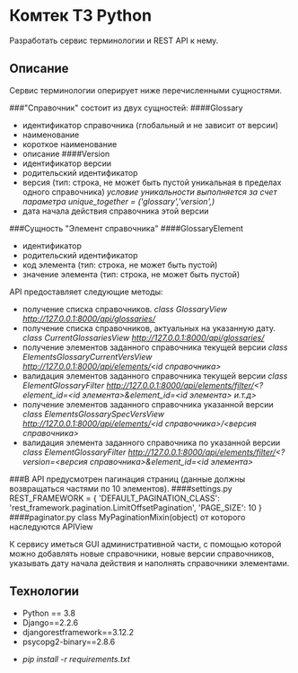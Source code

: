 # Комтек ТЗ Python

Разработать сервис терминологии и REST API к нему.



## Описание

Сервис терминологии оперирует ниже перечисленными сущностями.



 ###"Справочник" состоит из двух сущностей:
####Glossary
- идентификатор справочника (глобальный и не зависит от версии)
- наименование
- короткое наименование
- описание
####Version
- идентификатор версии
- родительский идентификатор
- версия (тип: строка, не может быть пустой уникальная в пределах одного справочника)
  *условие уникальности выполняется за счет параметра unique_together = ('glossary','version',)*
- дата начала действия справочника этой версии



###Сущность "Элемент справочника"
####GlossaryElement
- идентификатор
- родительский идентификатор
- код элемента (тип: строка, не может быть пустой)
- значение элемента (тип: строка, не может быть пустой)



API предоставляет следующие методы:

- получение списка справочников. 
  *class GlossaryView http://127.0.0.1:8000/api/glossaries/*
- получение списка справочников, актуальных на указанную дату.
*class CurrentGlossariesView http://127.0.0.1:8000/api/glossaries/<YYYY-MM-DD>*
- получение элементов заданного справочника текущей версии
  *class ElementsGlossaryCurrentVersView http://127.0.0.1:8000/api/elements/<id справочника>*
- валидация элементов заданного справочника текущей версии 
  *class ElementGlossaryFilter http://127.0.0.1:8000/api/elements/filter/<?element_id=<id элемента>&element_id=<id элемента> и.т.д>*
- получение элементов заданного справочника указанной версии
  *class ElementsGlossarySpecVersView http://127.0.0.1:8000/api/elements/<id справочника>/<версия справочника>* 
- валидация элемента заданного справочника по указанной версии
*class ElementGlossaryFilter http://127.0.0.1:8000/api/elements/filter/<?version=<версия справочника>&element_id=<id элемента>*
  
###В API предусмотрен пагинация страниц (данные должны возвращаться частями по 10 элементов).
####settings.py
REST_FRAMEWORK = {
    'DEFAULT_PAGINATION_CLASS': 'rest_framework.pagination.LimitOffsetPagination',
    'PAGE_SIZE': 10
}
####paginator.py
class MyPaginationMixin(object) от которого наследуются APIView

К сервису иметься GUI административной части, с помощью которой можно добавлять новые справочники, новые версии справочников, указывать дату начала действия и наполнять справочники элементами.

## Технологии

* Python == 3.8
* Django==2.2.6
* djangorestframework==3.12.2
* psycopg2-binary==2.8.6
- *pip install -r requirements.txt*





